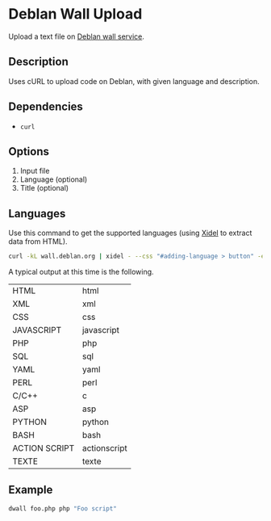 Deblan Wall Upload
==================

Upload a text file on [Deblan wall service](https://wall.deblan.org/).

Description
-----------

Uses cURL to upload code on Deblan, with given language and description.

Dependencies
------------

- `curl`

Options
-------

1. Input file
1. Language (optional)
1. Title (optional)

Languages
---------

Use this command to get the supported languages (using [Xidel](http://videlibri.sourceforge.net/xidel.html)
to extract data from HTML).

```sh
curl -kL wall.deblan.org | xidel - --css "#adding-language > button" -e "css('#adding-language > button')/@value" 2> /dev/null | pr -2
```

A typical output at this time is the following.

<table>
  <tbody>
    <tr><td>HTML</td><td>html</td></tr>
    <tr><td>XML</td><td>xml</td></tr>
    <tr><td>CSS</td><td>css</td></tr>
    <tr><td>JAVASCRIPT</td><td>javascript</td></tr>
    <tr><td>PHP</td><td>php</td></tr>
    <tr><td>SQL</td><td>sql</td></tr>
    <tr><td>YAML</td><td>yaml</td></tr>
    <tr><td>PERL</td><td>perl</td></tr>
    <tr><td>C/C++</td><td>c</td></tr>
    <tr><td>ASP</td><td>asp</td></tr>
    <tr><td>PYTHON</td><td>python</td></tr>
    <tr><td>BASH</td><td>bash</td></tr>
    <tr><td>ACTION SCRIPT</td><td>actionscript</td></tr>
    <tr><td>TEXTE</td><td>texte</td></tr>
  </tbody>
</table>

Example
-------

```sh
dwall foo.php php "Foo script"
```
